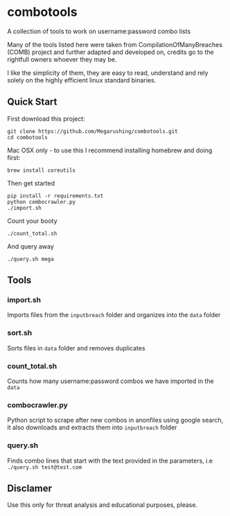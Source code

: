 # combotools
A collection of tools to work on username:password combo lists

Many of the tools listed here were taken from CompilationOfManyBreaches (COMB) project and further adapted and developed on, credits go to the rightfull owners whoever they may be.

I like the simplicity of them, they are easy to read, understand and rely solely on the highly efficient linux standard binaries.
   
## Quick Start
First download this project:
   ```
   git clone https://github.com/Megarushing/combotools.git
   cd combotools
   ```
Mac OSX only - to use this I recommend installing homebrew and doing first:
   ```
   brew install coreutils
   ```
Then get started
   ```
   pip install -r requirements.txt
   python combocrawler.py
   ./import.sh
   ```
Count your booty
   ```
   ./count_total.sh
   ```
And query away
   ```
   ./query.sh mega
   ```
   
## Tools
### import.sh
Imports files from the `inputbreach` folder and organizes into the `data` folder
### sort.sh
Sorts files in `data` folder and removes duplicates
### count_total.sh
Counts how many username:password combos we have imported in the `data`
### combocrawler.py
Python script to scrape after new combos in anonfiles using google search, it also downloads and extracts them into `inputbreach` folder
### query.sh
Finds combo lines that start with the text provided in the parameters, i.e `./query.sh test@test.com`

## Disclamer
Use this only for threat analysis and educational purposes, please.
